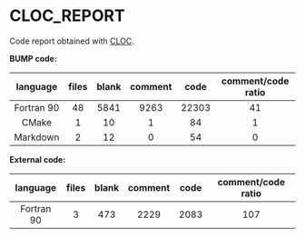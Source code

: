 # CLOC_REPORT

Code report obtained with [CLOC](https://github.com/AlDanial/cloc).

**BUMP code:** 

| language | files | blank | comment | code | comment/code ratio |
|:--------:|:--------:|:--------:|:--------:|:--------:|:--------:|
| Fortran 90 | 48 | 5841 | 9263 | 22303 | 41 |
| CMake | 1 | 10 | 1 | 84 | 1 |
| Markdown | 2 | 12 | 0 | 54 | 0 |

**External code:** 

| language | files | blank | comment | code | comment/code ratio |
|:--------:|:--------:|:--------:|:--------:|:--------:|:--------:|
| Fortran 90 | 3 | 473 | 2229 | 2083 | 107 |
